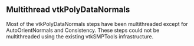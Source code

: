 ## Multithread vtkPolyDataNormals

Most of the vtkPolyDataNormals steps have been multithreaded except for
AutoOrientNormals and Consistency. These steps could not be multithreaded
using the existing vtkSMPTools infrastructure.
